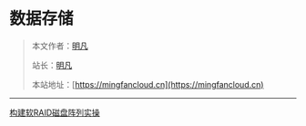# 数据存储

> 本文作者：[明凡]()
>
> 站长：[明凡]()
>
> 本站地址：[https://mingfancloud.cn](https://mingfancloud.cn)

---

[构建软RAID磁盘阵列实操](构建软RAID磁盘阵列实操.md)




